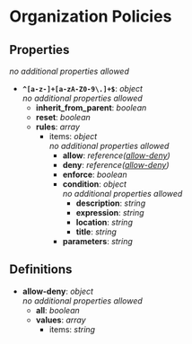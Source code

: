 # Organization Policies

<!-- markdownlint-disable MD036 -->

## Properties

*no additional properties allowed*

- **`^[a-z-]+[a-zA-Z0-9\.]+$`**: *object*
  <br>*no additional properties allowed*
  - **inherit_from_parent**: *boolean*
  - **reset**: *boolean*
  - **rules**: *array*
    - items: *object*
      <br>*no additional properties allowed*
      - **allow**: *reference([allow-deny](#refs-allow-deny))*
      - **deny**: *reference([allow-deny](#refs-allow-deny))*
      - **enforce**: *boolean*
      - **condition**: *object*
        <br>*no additional properties allowed*
        - **description**: *string*
        - **expression**: *string*
        - **location**: *string*
        - **title**: *string*
      - **parameters**: *string*

## Definitions

- **allow-deny**<a name="refs-allow-deny"></a>: *object*
  <br>*no additional properties allowed*
  - **all**: *boolean*
  - **values**: *array*
    - items: *string*